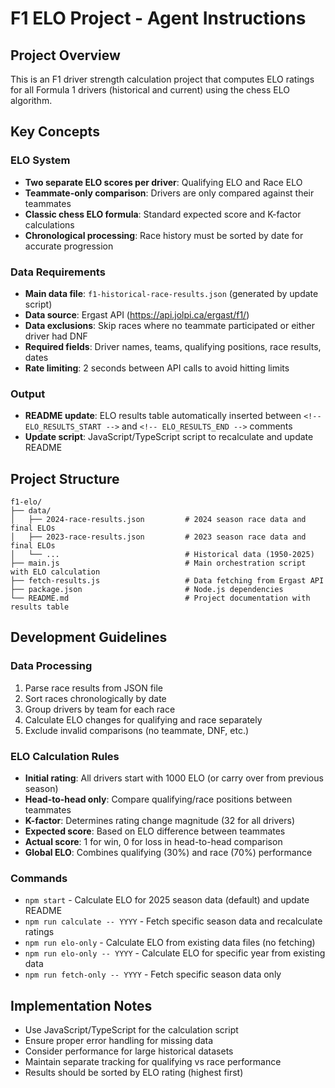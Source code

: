# F1 ELO Project - Agent Instructions

## Project Overview

This is an F1 driver strength calculation project that computes ELO ratings for all Formula 1 drivers (historical and current) using the chess ELO algorithm.

## Key Concepts

### ELO System
- **Two separate ELO scores per driver**: Qualifying ELO and Race ELO
- **Teammate-only comparison**: Drivers are only compared against their teammates
- **Classic chess ELO formula**: Standard expected score and K-factor calculations
- **Chronological processing**: Race history must be sorted by date for accurate progression

### Data Requirements
- **Main data file**: `f1-historical-race-results.json` (generated by update script)
- **Data source**: Ergast API (https://api.jolpi.ca/ergast/f1/)
- **Data exclusions**: Skip races where no teammate participated or either driver had DNF
- **Required fields**: Driver names, teams, qualifying positions, race results, dates
- **Rate limiting**: 2 seconds between API calls to avoid hitting limits

### Output
- **README update**: ELO results table automatically inserted between `<!-- ELO_RESULTS_START -->` and `<!-- ELO_RESULTS_END -->` comments
- **Update script**: JavaScript/TypeScript script to recalculate and update README

## Project Structure

```
f1-elo/
├── data/
│   ├── 2024-race-results.json         # 2024 season race data and final ELOs
│   ├── 2023-race-results.json         # 2023 season race data and final ELOs
│   └── ...                            # Historical data (1950-2025)
├── main.js                            # Main orchestration script with ELO calculation
├── fetch-results.js                   # Data fetching from Ergast API
├── package.json                       # Node.js dependencies
└── README.md                          # Project documentation with results table
```

## Development Guidelines

### Data Processing
1. Parse race results from JSON file
2. Sort races chronologically by date
3. Group drivers by team for each race
4. Calculate ELO changes for qualifying and race separately
5. Exclude invalid comparisons (no teammate, DNF, etc.)

### ELO Calculation Rules
- **Initial rating**: All drivers start with 1000 ELO (or carry over from previous season)
- **Head-to-head only**: Compare qualifying/race positions between teammates
- **K-factor**: Determines rating change magnitude (32 for all drivers)
- **Expected score**: Based on ELO difference between teammates
- **Actual score**: 1 for win, 0 for loss in head-to-head comparison
- **Global ELO**: Combines qualifying (30%) and race (70%) performance

### Commands
- `npm start` - Calculate ELO for 2025 season data (default) and update README
- `npm run calculate -- YYYY` - Fetch specific season data and recalculate ratings
- `npm run elo-only` - Calculate ELO from existing data files (no fetching)
- `npm run elo-only -- YYYY` - Calculate ELO for specific year from existing data
- `npm run fetch-only -- YYYY` - Fetch specific season data only

## Implementation Notes

- Use JavaScript/TypeScript for the calculation script
- Ensure proper error handling for missing data
- Consider performance for large historical datasets
- Maintain separate tracking for qualifying vs race performance
- Results should be sorted by ELO rating (highest first)
